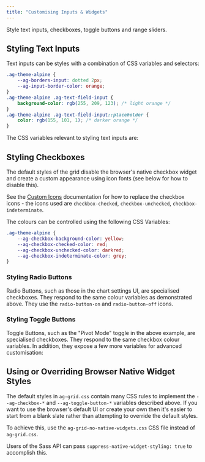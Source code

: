 ```yaml
---
title: "Customising Inputs & Widgets"
---
```


Style text inputs, checkboxes, toggle buttons and range sliders. 

## Styling Text Inputs

Text inputs can be styles with a combination of CSS variables and selectors:

```css
.ag-theme-alpine {
    --ag-borders-input: dotted 2px;
    --ag-input-border-color: orange;
}
.ag-theme-alpine .ag-text-field-input {
    background-color: rgb(255, 209, 123); /* light orange */
}
.ag-theme-alpine .ag-text-field-input::placeholder {
    color: rgb(155, 101, 1); /* darker orange */
}
```

<grid-example title='Text Input Styling' name='text-inputs' type='generated' options='{ "exampleHeight": 450, "enterprise": true, "modules": ["clientside", "rowgrouping", "menu", "setfilter", "columnpanel", "filterpanel"]  }'></grid-example>

The CSS variables relevant to styling text inputs are:

<api-documentation source='global-style-customisation-variables/resources/variables.json' section='variables' names='["--ag-borders-input", "--ag-input-border-color", "--ag-input-disabled-border-color", "--ag-input-disabled-background-color", "--ag-input-focus-box-shadow", "--ag-input-focus-border-color", "--ag-invalid-color", "--ag-input-border-color-invalid", "--ag-borders-input-invalid"]' config='{"maxLeftColumnWidth": 35, "hideHeader": true}'></api-documentation>

## Styling Checkboxes

The default styles of the grid disable the browser's native checkbox widget and create a custom appearance using icon fonts (see below for how to disable this).

See the [Custom Icons](/custom-icons/) documentation for how to replace the checkbox icons - the icons used are `checkbox-checked`, `checkbox-unchecked`, `checkbox-indeterminate`.

The colours can be controlled using the following CSS Variables:

```css
.ag-theme-alpine {
    --ag-checkbox-background-color: yellow;
    --ag-checkbox-checked-color: red;
    --ag-checkbox-unchecked-color: darkred;
    --ag-checkbox-indeterminate-color: grey;
}
```

<grid-example title='Checkbox Styling' name='checkboxes' type='generated' options='{ "exampleHeight": 450, "enterprise": true, "modules": ["clientside", "rowgrouping", "menu", "setfilter", "columnpanel", "filterpanel"]  }'></grid-example>

### Styling Radio Buttons

Radio Buttons, such as those in the chart settings UI, are specialised checkboxes. They respond to the same colour variables as demonstrated above. They use the `radio-button-on` and `radio-button-off` icons.

### Styling Toggle Buttons

Toggle Buttons, such as the "Pivot Mode" toggle in the above example, are specialised checkboxes. They respond to the same checkbox colour variables. In addition, they expose a few more variables for advanced customisation:

<api-documentation source='global-style-customisation-variables/resources/variables.json' section='variables' names='["--ag-toggle-button-off-border-color", "--ag-toggle-button-off-background-color", "--ag-toggle-button-on-border-color", "--ag-toggle-button-on-background-color", "--ag-toggle-button-switch-background-color", "--ag-toggle-button-switch-border-color", "--ag-toggle-button-border-width", "--ag-toggle-button-height", "--ag-toggle-button-width"]' config='{"maxLeftColumnWidth": 35, "hideHeader": true}'></api-documentation>

## Using or Overriding Browser Native Widget Styles

The default styles in `ag-grid.css` contain many CSS rules to implement the `--ag-checkbox-*` and `--ag-toggle-button-*` variables described above. If you want to use the browser's default UI or create your own then it's easier to start from a blank slate rather than attempting to override the default styles.

To achieve this, use the `ag-grid-no-native-widgets.css` CSS file instead of `ag-grid.css`.

Users of the Sass API can pass `suppress-native-widget-styling: true` to accomplish this.




